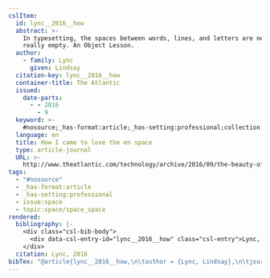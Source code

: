 ```yaml
---
cslItem:
  id: lync__2016__how
  abstract: >-
    In typesetting, the spaces between words, lines, and letters are never
    really empty. An Object Lesson.
  author:
    - family: Lync
      given: Lindsay
  citation-key: lync__2016__how
  container-title: The Atlantic
  issued:
    date-parts:
      - - 2016
        - 9
  keyword: >-
    #nosource;_has-format:article;_has-setting:professional;collection::space::space_space
  language: en
  title: How I came to love the en space
  type: article-journal
  URL: >-
    http://www.theatlantic.com/technology/archive/2016/09/the-beauty-of-the-en-space/499337/
tags:
  - "#nosource"
  - _has-format:article
  - _has-setting:professional
  - issue:space
  - topic:space/space_space
rendered:
  bibliography: |-
    <div class="csl-bib-body">
      <div data-csl-entry-id="lync__2016__how" class="csl-entry">Lync, L. 2016 “How I came to love the en space,” <i>The Atlantic</i> [Preprint]. Available at: <a href='http://www.theatlantic.com/technology/archive/2016/09/the-beauty-of-the-en-space/499337/.'>http://www.theatlantic.com/technology/archive/2016/09/the-beauty-of-the-en-space/499337/.</a></div>
    </div>
  citation: Lync, 2016
bibTex: "@article{lync__2016__how,\n\tauthor = {Lync, Lindsay},\n\tjournal = {The Atlantic},\n\tyear = {2016},\n\tmonth = {9},\n\ttitle = {How {I} came to love the en space},\n\thowpublished = {http://www.theatlantic.com/technology/archive/2016/09/the-beauty-of-the-en-space/499337/},\n}\n\n"
---
```

